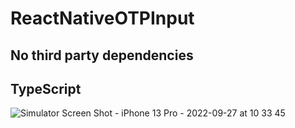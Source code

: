 # ReactNativeOTPInput
## No third party dependencies
## TypeScript
![Simulator Screen Shot - iPhone 13 Pro - 2022-09-27 at 10 33 45](https://user-images.githubusercontent.com/87637097/192436364-7a0886cc-d8a6-474d-82dc-d923da3623ac.png)

